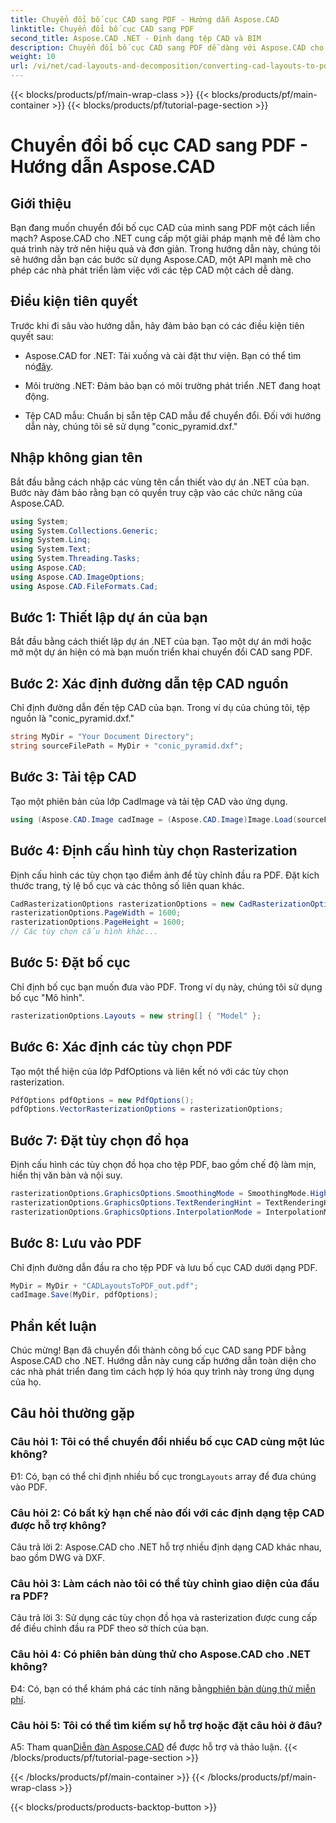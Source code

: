 ```yaml
---
title: Chuyển đổi bố cục CAD sang PDF - Hướng dẫn Aspose.CAD
linktitle: Chuyển đổi bố cục CAD sang PDF
second_title: Aspose.CAD .NET - Định dạng tệp CAD và BIM
description: Chuyển đổi bố cục CAD sang PDF dễ dàng với Aspose.CAD cho .NET. Hãy làm theo hướng dẫn từng bước của chúng tôi để tích hợp liền mạch.
weight: 10
url: /vi/net/cad-layouts-and-decomposition/converting-cad-layouts-to-pdf/
---
```


{{< blocks/products/pf/main-wrap-class >}}
{{< blocks/products/pf/main-container >}}
{{< blocks/products/pf/tutorial-page-section >}}

# Chuyển đổi bố cục CAD sang PDF - Hướng dẫn Aspose.CAD

## Giới thiệu

Bạn đang muốn chuyển đổi bố cục CAD của mình sang PDF một cách liền mạch? Aspose.CAD cho .NET cung cấp một giải pháp mạnh mẽ để làm cho quá trình này trở nên hiệu quả và đơn giản. Trong hướng dẫn này, chúng tôi sẽ hướng dẫn bạn các bước sử dụng Aspose.CAD, một API mạnh mẽ cho phép các nhà phát triển làm việc với các tệp CAD một cách dễ dàng.

## Điều kiện tiên quyết

Trước khi đi sâu vào hướng dẫn, hãy đảm bảo bạn có các điều kiện tiên quyết sau:

-  Aspose.CAD for .NET: Tải xuống và cài đặt thư viện. Bạn có thể tìm nó[đây](https://releases.aspose.com/cad/net/).

- Môi trường .NET: Đảm bảo bạn có môi trường phát triển .NET đang hoạt động.

- Tệp CAD mẫu: Chuẩn bị sẵn tệp CAD mẫu để chuyển đổi. Đối với hướng dẫn này, chúng tôi sẽ sử dụng "conic_pyramid.dxf."

## Nhập không gian tên

Bắt đầu bằng cách nhập các vùng tên cần thiết vào dự án .NET của bạn. Bước này đảm bảo rằng bạn có quyền truy cập vào các chức năng của Aspose.CAD.

```csharp
using System;
using System.Collections.Generic;
using System.Linq;
using System.Text;
using System.Threading.Tasks;
using Aspose.CAD;
using Aspose.CAD.ImageOptions;
using Aspose.CAD.FileFormats.Cad;
```

## Bước 1: Thiết lập dự án của bạn

Bắt đầu bằng cách thiết lập dự án .NET của bạn. Tạo một dự án mới hoặc mở một dự án hiện có mà bạn muốn triển khai chuyển đổi CAD sang PDF.

## Bước 2: Xác định đường dẫn tệp CAD nguồn

Chỉ định đường dẫn đến tệp CAD của bạn. Trong ví dụ của chúng tôi, tệp nguồn là "conic_pyramid.dxf."

```csharp
string MyDir = "Your Document Directory";
string sourceFilePath = MyDir + "conic_pyramid.dxf";
```

## Bước 3: Tải tệp CAD

Tạo một phiên bản của lớp CadImage và tải tệp CAD vào ứng dụng.

```csharp
using (Aspose.CAD.Image cadImage = (Aspose.CAD.Image)Image.Load(sourceFilePath))
```

## Bước 4: Định cấu hình tùy chọn Rasterization

Định cấu hình các tùy chọn tạo điểm ảnh để tùy chỉnh đầu ra PDF. Đặt kích thước trang, tỷ lệ bố cục và các thông số liên quan khác.

```csharp
CadRasterizationOptions rasterizationOptions = new CadRasterizationOptions();
rasterizationOptions.PageWidth = 1600;
rasterizationOptions.PageHeight = 1600;
// Các tùy chọn cấu hình khác...
```

## Bước 5: Đặt bố cục

Chỉ định bố cục bạn muốn đưa vào PDF. Trong ví dụ này, chúng tôi sử dụng bố cục "Mô hình".

```csharp
rasterizationOptions.Layouts = new string[] { "Model" };
```

## Bước 6: Xác định các tùy chọn PDF

Tạo một thể hiện của lớp PdfOptions và liên kết nó với các tùy chọn rasterization.

```csharp
PdfOptions pdfOptions = new PdfOptions();
pdfOptions.VectorRasterizationOptions = rasterizationOptions;
```

## Bước 7: Đặt tùy chọn đồ họa

Định cấu hình các tùy chọn đồ họa cho tệp PDF, bao gồm chế độ làm mịn, hiển thị văn bản và nội suy.

```csharp
rasterizationOptions.GraphicsOptions.SmoothingMode = SmoothingMode.HighQuality;
rasterizationOptions.GraphicsOptions.TextRenderingHint = TextRenderingHint.AntiAliasGridFit;
rasterizationOptions.GraphicsOptions.InterpolationMode = InterpolationMode.HighQualityBicubic;
```

## Bước 8: Lưu vào PDF

Chỉ định đường dẫn đầu ra cho tệp PDF và lưu bố cục CAD dưới dạng PDF.

```csharp
MyDir = MyDir + "CADLayoutsToPDF_out.pdf";
cadImage.Save(MyDir, pdfOptions);
```

## Phần kết luận

Chúc mừng! Bạn đã chuyển đổi thành công bố cục CAD sang PDF bằng Aspose.CAD cho .NET. Hướng dẫn này cung cấp hướng dẫn toàn diện cho các nhà phát triển đang tìm cách hợp lý hóa quy trình này trong ứng dụng của họ.

## Câu hỏi thường gặp

### Câu hỏi 1: Tôi có thể chuyển đổi nhiều bố cục CAD cùng một lúc không?

 Đ1: Có, bạn có thể chỉ định nhiều bố cục trong`Layouts` array để đưa chúng vào PDF.

### Câu hỏi 2: Có bất kỳ hạn chế nào đối với các định dạng tệp CAD được hỗ trợ không?

Câu trả lời 2: Aspose.CAD cho .NET hỗ trợ nhiều định dạng CAD khác nhau, bao gồm DWG và DXF.

### Câu hỏi 3: Làm cách nào tôi có thể tùy chỉnh giao diện của đầu ra PDF?

Câu trả lời 3: Sử dụng các tùy chọn đồ họa và rasterization được cung cấp để điều chỉnh đầu ra PDF theo sở thích của bạn.

### Câu hỏi 4: Có phiên bản dùng thử cho Aspose.CAD cho .NET không?

 Đ4: Có, bạn có thể khám phá các tính năng bằng[phiên bản dùng thử miễn phí](https://releases.aspose.com/).

### Câu hỏi 5: Tôi có thể tìm kiếm sự hỗ trợ hoặc đặt câu hỏi ở đâu?

A5: Tham quan[Diễn đàn Aspose.CAD](https://forum.aspose.com/c/cad/19) để được hỗ trợ và thảo luận.
{{< /blocks/products/pf/tutorial-page-section >}}

{{< /blocks/products/pf/main-container >}}
{{< /blocks/products/pf/main-wrap-class >}}

{{< blocks/products/products-backtop-button >}}
